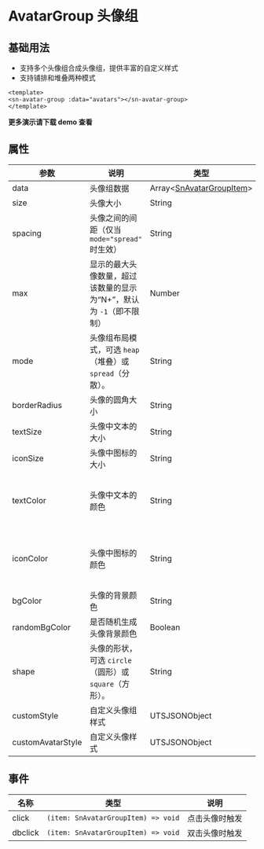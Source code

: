 # AvatarGroup 头像组
## 基础用法
- 支持多个头像组合成头像组，提供丰富的自定义样式
- 支持铺排和堆叠两种模式
```vue
<template>
<sn-avatar-group :data="avatars"></sn-avatar-group>
</template>
```
**更多演示请下载 demo 查看**
## 属性
| 参数            | 说明                                                         | 类型            | 默认值    | 可选值              |
| --------------- | ------------------------------------------------------------ | --------------- | --------- | ------------------- |
| data            | 头像组数据                 | Array\<[SnAvatarGroupItem](/api/types/components#snavatargroupitem)\> | `[]`      | -                   |
| size            | 头像大小                                                     | String          | `40px`  | -                   |
| spacing         | 头像之间的间距（仅当 `mode="spread"` 时生效）                   | String          | `5px`   | -                   |
| max             | 显示的最大头像数量，超过该数量的显示为“N+”，默认为 `-1`（即不限制） | Number          | `-1`      | -                   |
| mode            | 头像组布局模式，可选 `heap`（堆叠）或 `spread`（分散）。       | String          | `heap`  | `heap` \| `spread` |
| borderRadius    | 头像的圆角大小                                               | String         | `$xsmall` | -                   |
| textSize        | 头像中文本的大小                                             | String          | `20px`  | -                   |
| iconSize        | 头像中图标的大小                                             | String          | `20px`  | -                   |
| textColor       | 头像中文本的颜色                                             | String          | `$infoDark` （亮色模式）<br />`$dark`（暗黑模式） | -                   |
| iconColor       | 头像中图标的颜色                                             | String          | `$infoDark` （亮色模式）<br />`$dark`（暗黑模式） | -                   |
| bgColor         | 头像的背景颜色                                               | String          | `$info` | -                   |
| randomBgColor   | 是否随机生成头像背景颜色                                     | Boolean         | `false`   | `true` \| `false`   |
| shape           | 头像的形状，可选 `circle`（圆形）或 `square`（方形）。         | String          | `circle` | `circle `\| `square` |
| customStyle | 自定义头像组样式 | UTSJSONObject | `{}` | - |
| customAvatarStyle| 自定义头像样式                                               | UTSJSONObject   | `{}`      | -                   |
## 事件
| 名称   | 类型                                                         | 说明               |
| ------ | ------------------------------------------------------------ | ------------------ |
| click  | `(item: SnAvatarGroupItem) => void`                           | 点击头像时触发     |
| dbclick| `(item: SnAvatarGroupItem) => void`                           | 双击头像时触发     |

<DemoPhone name="sn-avatar-group" />